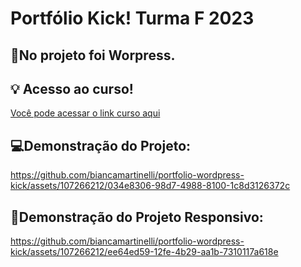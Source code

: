 # Portfólio Kick! Turma F 2023 

## 📌No projeto foi Worpress.

## 💡 Acesso ao curso!
[Você pode acessar o link curso aqui](https://bianca-martinelli.soukick.com.br/?preview_id=10)


## 💻Demonstração do Projeto:

https://github.com/biancamartinelli/portfolio-wordpress-kick/assets/107266212/034e8306-98d7-4988-8100-1c8d3126372c

## 📱Demonstração do Projeto Responsivo:

https://github.com/biancamartinelli/portfolio-wordpress-kick/assets/107266212/ee64ed59-12fe-4b29-aa1b-7310117a618e
